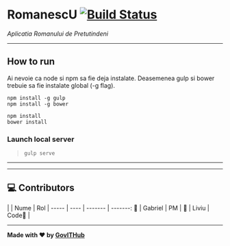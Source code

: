 # RomanescU [![Build Status](https://travis-ci.org/gov-ithub/romanescU-backpanel.svg?branch=master)](https://travis-ci.org/gov-ithub/romanescU-backpanel)
_Aplicatia Romanului de Pretutindeni_

----
##  How to run
Ai nevoie ca node si npm sa fie deja instalate. Deasemenea gulp si bower trebuie sa fie instalate global (-g flag).

    npm install -g gulp
    npm install -g bower

    npm install
    bower install

### Launch local server

> `gulp serve`


------
------

## :computer: Contributors

|    | Nume | Rol | 
----- | ---- | ------- | -------:
:boy:  |  Gabriel  | PM | 
:boy:  |  Liviu  | Code:star2: | 


----------

**Made with :heart: by [GovITHub](http://ithub.gov.ro)**
